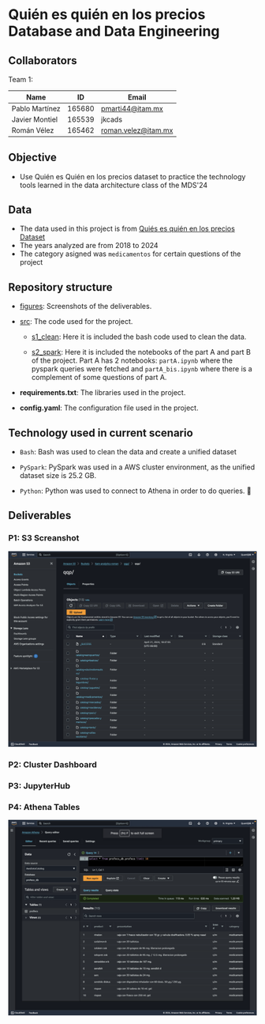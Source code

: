 # Quién es quién en los precios Database and Data Engineering 

## Collaborators
Team 1:

Name | ID | Email
--- | --- | ---
Pablo Martínez | 165680 | pmarti44@itam.mx
Javier Montiel | 165539 | jkcads
Román Vélez | 165462 | roman.velez@itam.mx

## Objective 

- Use Quién es Quién en los precios dataset to practice the technology tools learned in the data architecture class of the MDS'24

## Data

- The data used in this project is from  [Quiés es quién en los precios Dataset](https://datos.profeco.gob.mx/datos_abiertos/qqp.php)
- The years analyzed are from 2018 to 2024
- The category asigned was `medicamentos` for certain questions of the project

## Repository structure

- [figures](!https://github.com/romanAVJ/mds-spark-project/tree/main/src): Screenshots of the deliverables.

- [src](!https://github.com/romanAVJ/mds-spark-project/tree/main/src): The code used for the project.

    - [s1_clean](!https://github.com/romanAVJ/mds-spark-project/tree/main/src/s1_clean): Here it is included the bash code used to clean the data.
    
    - [s2_spark](!https://github.com/romanAVJ/mds-spark-project/tree/main/src/s2_spark): Here it is included the notebooks of the part A and part B of the project. Part A has 2 notebooks: `partA.ipynb` where the pyspark queries were fetched and `partA_bis.ipynb` where there is a complement of some questions of part A.

- **requirements.txt**: The libraries used in the project.

- **config.yaml**: The configuration file used in the project.

## Technology used in current scenario
-  `Bash`: Bash was used to clean the data and create a unified dataset

- `PySpark`: PySpark was used in a AWS cluster environment, as the unified dataset size is 25.2 GB.

- `Python`: Python was used to connect to Athena in order to do queries. :snake:

## Deliverables

### P1: S3 Screanshot
![qqp](figures/qqp_parquets.png)

### P2: Cluster Dashboard

### P3: JupyterHub 

### P4: Athena Tables
![athena_db](figures/athena_db.png)